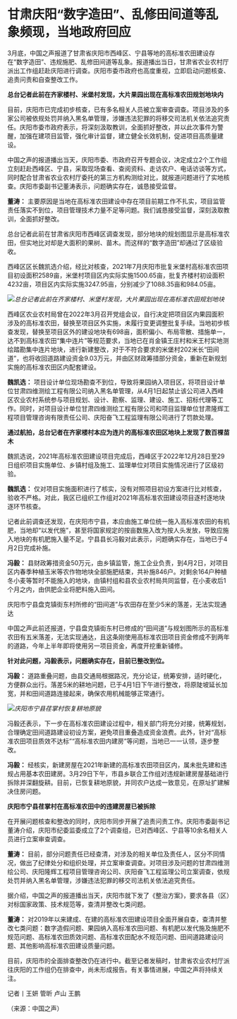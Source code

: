 # 甘肃庆阳“数字造田”、乱修田间道等乱象频现，当地政府回应

3月底，中国之声报道了甘肃省庆阳市西峰区、宁县等地的高标准农田建设存在“数字造田”、违规施肥、乱修田间道等乱象。报道播出当日，甘肃省农业农村厅派出工作组赶赴庆阳进行调查。庆阳市委市政府也高度重视，立即启动问题核查、追责问责和自查整改工作。

**总台记者此前在齐家楼村、米堡村发现，大片果园出现在高标准农田规划地块内**

目前，庆阳市已完成初步核查，已有多名相关人员被立案审查调查。项目涉及的多家公司被依规处罚并纳入黑名单管理，涉嫌违法犯罪的将移交司法机关依法追究责任。庆阳市委市政府表示，将深刻汲取教训，全面抓好整改，并以此次事件为警醒，加强在建项目监管，强化审计监督，建立健全长效机制，促进项目高质量建设。

中国之声的报道播出当天，庆阳市委、市政府召开专题会议，决定成立2个工作组立刻赶赴西峰区、宁县，采取现场查看、查阅资料、走访农户、电话访谈等方式，同时配合甘肃省农业农村厅委托的第三方机构测绘对比，就报道问题进行了实地核查。庆阳市委副书记董涛表示，问题确实存在，诚恳接受监督。

**董涛：**
主要原因是当地在高标准农田建设中存在项目前期工作不扎实，项目监管责任落实不到位，项目管理技术力量不足等问题。我们诚恳接受监督，深刻汲取教训，全面抓好整改。

总台记者此前在甘肃省庆阳市西峰区调查发现，部分地块的规划图显示是高标准农田，但实地比对却是大面积的果树、苗木。而这样的“数字造田”却通过了区级验收。

西峰区区长魏凯选介绍，经比对核查，2021年7月庆阳市批复米堡村高标准农田项目初设面积2589亩，米堡村项目区内实际实施1500.65亩，批复齐楼村初设面积4232亩，项目区内实际实施3247.95亩，分别减少了1088.35亩和984.05亩。

![](https://inews.gtimg.com/om_bt/OJDhfRvX0z2p5tjw89yh6zVJwk8y8pp2K-MEvt_Nv2pTcAA/1000)_总台记者此前在齐家楼村、米堡村发现，大片果园出现在高标准农田规划地块_

西峰区农业农村局曾在2022年3月召开党组会议，自行决定把项目区内果园面积涉及的高标准农田，替换至项目区外实施，未履行变更调整批复手续。当地初步核查发现，替换至项目区外的建设地块有698亩，面积偏小、布局零散、措施单一，达不到高标准农田“集中连片”等规范要求，当地已在肖金镇王庄村和米王村实地测绘踏勘集中连片地块，进行新建整改，对于不符合要求的米堡村202米长“田间道”，也将收回道路建设资金9.03万元，并由区财政筹措部分资金，重新在新规划实施的高标准农田区内配套建设。

**魏凯选：**
项目设计单位现场勘查不到位，导致将果园纳入项目区，将项目设计单位甘肃四维测绘工程有限公司纳入黑名单管理，从4月1日起禁止该公司进入西峰区农业农村系统参与项目规划、设计、勘察、监理、建设、施工、招标代理等工作。同时，对项目设计单位甘肃四维测绘工程有限公司和项目监理单位甘肃隆辉工程项目管理咨询有限责任公司、庆阳奋飞工程监理有限公司进行了罚款处理。

**通过航拍，总台记者在齐家楼村本应为连片的高标准农田区地块上发现了数百棵苗木**

魏凯选说，2021年高标准农田建设项目完成后，西峰区于2022年12月28日至29日组织项目实施单位、乡镇村组及施工、监理单位对项目实施情况进行了区级初验。

**魏凯选：**
仅对项目实施面积进行了核实，没有对照项目初设方案进行比对核查，验收不严格。对此，我区已组织工作组对2021年高标准农田建设项目逐村逐地块逐环节核查。

记者此前调查还发现，在庆阳市宁县，本应由施工单位统一施入高标准农田的有机肥，当地却“以发代施”，甚至将国家规定的按亩数施入改为按人头发放，导致应施入地块的有机肥施入量不足。宁县县长冯毅对此表示，问题确实存在，当地已于4月2日完成补施。

**冯毅：**
县财政筹措资金50万元，由乡镇监管，施工企业负责，到4月2日，对项目区内春季种植玉米等农作物地块全部施肥结束，共补施846户。对剩余164户种植冬小麦等暂时不能施入的地块，由镇村组和县农业农村局共同监督，在小麦收后1个月之内，由供肥企业将肥料施入田间。

庆阳市宁县盘克镇街东村所修的“田间道”与农田存在至少5米的落差，无法实现通达

中国之声此前还报道，宁县盘克镇街东村已修成的“田间道”与规划图所示的高标准农田有五米落差，无法实现通达，且这条刚使用高标准农田项目资金修成不到两年的道路，今年上半年即将使用另一项目资金，再度开挖重新铺修。

**针对此问题，冯毅表示，问题确实存在，目前已整改到位。**

**冯毅：**
道路重叠问题，由县交通局根据路况，充分论证，统筹安排，适时硬化，方便群众出行。落差5米的耕地问题，已于4月1日下午进行整改，将原陡坡延长加宽，并和田间道路连接起来，确保农用机械能够正常通行。

![](https://inews.gtimg.com/om_bt/OSawjLoQmCiiJzfwHFc9jyU7O0hUvG-7KWI-1AOz7piSkAA/1000)_庆阳市宁县荏掌村恢复耕地原貌_

冯毅还表示，下一步在高标准农田建设过程中，相关部门将充分对接，统筹规划，合理确定田间道路建设初设方案，避免项目重叠造成资金浪费。此外，针对“高标准农田项目质效不达标”“高标准农田内建房”等问题，当地已一一认领，逐步整改。

**冯毅：**
经核实，新建房屋在2021年新建的高标准农田项目区内，属未批先建和违规占用基本农田建房。3月29日下午，市县乡联合工作组对违规新建房屋基础进行拆除并深翻旋耕。目前，已恢复耕地原貌，并同农户达成一致意见，在原址扩建解决住房问题。

**庆阳市宁县荏掌村在高标准农田中的违建房屋已被拆除**

在开展问题核查和整改的同时，庆阳市同步开展了追责问责工作。庆阳市委副书记董涛介绍，庆阳市纪委监委成立了2个调查组，已对西峰区、宁县等10余名相关人员进行立案审查调查。

**董涛：**
目前，部分问题责任已经查清，对涉及的相关单位及责任人，区分不同情况，做出了纪律处分和组织处理，并立案审查调查。对项目涉及问题的甘肃四维测绘公司、庆阳隆辉工程项目管理咨询公司、庆阳奋飞工程监理公司立案调查，依规处罚并纳入黑名单管理，涉嫌违法犯罪的移交司法机关依法追究责任。

据介绍，中国之声的报道播出当天，庆阳市就下发了《整治方案》，要求各县（区）对标国家政策、技术规范等，查清并整改七类问题。

**董涛：**
对2019年以来建成、在建的高标准农田建设项目全面开展自查，查清并整改七类问题：数字造假问题、果园纳入高标准农田问题、有机肥以发代施及施肥不规范问题、高标准农田质效问题、高标准农田配水不规范问题、田间道路建设问题、其他影响高标准农田建设质量问题。

目前，庆阳市的全面排查整改仍在进行中。截至记者发稿时，甘肃省农业农村厅派往庆阳的工作组仍在排查中，尚未形成报告。有关事情进展，中国之声将持续关注。

记者丨王妍 管昕 卢山 王鹏

（来源：中国之声）

